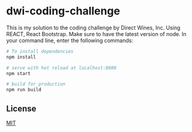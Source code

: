 # dwi-coding-challenge

This is my solution to the coding challenge by Direct Wines, Inc. Using REACT, React Bootstrap.
Make sure to have the latest version of node. In your command line, enter the following commands:
```bash
# To install dependencies
npm install

# serve with hot reload at localhost:8080
npm start

# build for production
npm run build
```

## License
[MIT](https://choosealicense.com/licenses/mit/)
